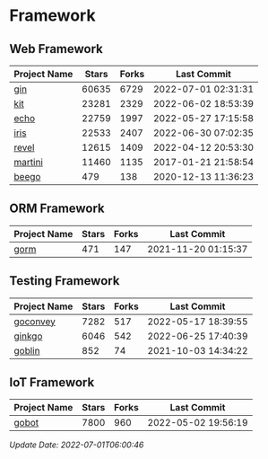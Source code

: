 # Framework

## Web Framework
| Project Name | Stars | Forks | Last Commit |
| ------------ | ----- | ----- | ----------- |
| [gin](https://github.com/gin-gonic/gin) | 60635 | 6729 | 2022-07-01 02:31:31 |
| [kit](https://github.com/go-kit/kit) | 23281 | 2329 | 2022-06-02 18:53:39 |
| [echo](https://github.com/labstack/echo) | 22759 | 1997 | 2022-05-27 17:15:58 |
| [iris](https://github.com/kataras/iris) | 22533 | 2407 | 2022-06-30 07:02:35 |
| [revel](https://github.com/revel/revel) | 12615 | 1409 | 2022-04-12 20:53:30 |
| [martini](https://github.com/go-martini/martini) | 11460 | 1135 | 2017-01-21 21:58:54 |
| [beego](https://github.com/astaxie/beego) | 479 | 138 | 2020-12-13 11:36:23 |

## ORM Framework
| Project Name | Stars | Forks | Last Commit |
| ------------ | ----- | ----- | ----------- |
| [gorm](https://github.com/jinzhu/gorm) | 471 | 147 | 2021-11-20 01:15:37 |

## Testing Framework
| Project Name | Stars | Forks | Last Commit |
| ------------ | ----- | ----- | ----------- |
| [goconvey](https://github.com/smartystreets/goconvey) | 7282 | 517 | 2022-05-17 18:39:55 |
| [ginkgo](https://github.com/onsi/ginkgo) | 6046 | 542 | 2022-06-25 17:40:39 |
| [goblin](https://github.com/franela/goblin) | 852 | 74 | 2021-10-03 14:34:22 |

## IoT Framework
| Project Name | Stars | Forks | Last Commit |
| ------------ | ----- | ----- | ----------- |
| [gobot](https://github.com/hybridgroup/gobot) | 7800 | 960 | 2022-05-02 19:56:19 |

*Update Date: 2022-07-01T06:00:46*